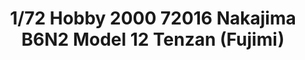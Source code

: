 ---
layout: product
title: "1/72 Hobby 2000 72016 Nakajima B6N2 Model 12 Tenzan (Fujimi)"
price: "2300" 
desc: "Maketa"
img_path: "/assets/img/H2K72016.webp"
brand: "N/A"
available: false
special_offer: false
new: false
soon: false
cat: "010000"
subcat: "011900"
subsubcat: "0N/A"
sifra: "H2K72016"
popular: false
---